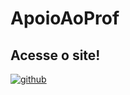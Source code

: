 # ApoioAoProf
## Acesse o site!  
<a href="http://apoioaoprofessor.epizy.com/LoginAluno.php" target="_blank">
<img src=https://img.shields.io/badge/github-%2324292e.svg?&style=for-the-badge&logo=github&logoColor=white alt=github style="margin-bottom: 5px;" />
</a>
